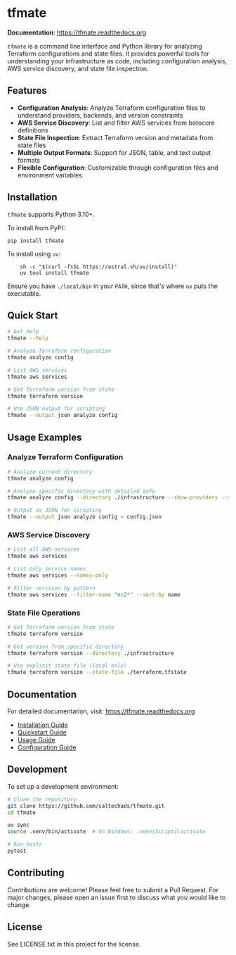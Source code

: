 # tfmate

**Documentation**: <https://tfmate.readthedocs.org>

`tfmate` is a command line interface and Python library for analyzing Terraform configurations and state files. It provides powerful tools for understanding your infrastructure as code, including configuration analysis, AWS service discovery, and state file inspection.

## Features

- **Configuration Analysis**: Analyze Terraform configuration files to understand providers, backends, and version constraints
- **AWS Service Discovery**: List and filter AWS services from botocore definitions
- **State File Inspection**: Extract Terraform version and metadata from state files
- **Multiple Output Formats**: Support for JSON, table, and text output formats
- **Flexible Configuration**: Customizable through configuration files and environment variables

## Installation

`tfmate` supports Python 3.10+.

To install from PyPI:

```shell
pip install tfmate
```

To install using `uv`:

```shell
    sh -c "$(curl -fsSL https://astral.sh/uv/install)"
    uv tool install tfmate
```

Ensure you have `./local/bin` in your `PATH`, since that's where `uv` puts the
executable.

## Quick Start

```bash
# Get help
tfmate --help

# Analyze Terraform configuration
tfmate analyze config

# List AWS services
tfmate aws services

# Get Terraform version from state
tfmate terraform version

# Use JSON output for scripting
tfmate --output json analyze config
```

## Usage Examples

### Analyze Terraform Configuration

```bash
# Analyze current directory
tfmate analyze config

# Analyze specific directory with detailed info
tfmate analyze config --directory ./infrastructure --show-providers --show-backend

# Output as JSON for scripting
tfmate --output json analyze config > config.json
```

### AWS Service Discovery

```bash
# List all AWS services
tfmate aws services

# List only service names
tfmate aws services --names-only

# Filter services by pattern
tfmate aws services --filter-name "ec2*" --sort-by name
```

### State File Operations

```bash
# Get Terraform version from state
tfmate terraform version

# Get version from specific directory
tfmate terraform version --directory ./infrastructure

# Use explicit state file (local only)
tfmate terraform version --state-file ./terraform.tfstate
```

## Documentation

For detailed documentation, visit: <https://tfmate.readthedocs.org>

- [Installation Guide](https://tfmate.readthedocs.org/en/latest/overview/installation.html)
- [Quickstart Guide](https://tfmate.readthedocs.org/en/latest/overview/quickstart.html)
- [Usage Guide](https://tfmate.readthedocs.org/en/latest/overview/usage.html)
- [Configuration Guide](https://tfmate.readthedocs.org/en/latest/overview/configuration.html)

## Development

To set up a development environment:

```bash
# Clone the repository
git clone https://github.com/caltechads/tfmate.git
cd tfmate

uv sync
source .venv/bin/activate  # On Windows: .venv\Scripts\activate

# Run tests
pytest
```

## Contributing

Contributions are welcome! Please feel free to submit a Pull Request. For major changes, please open an issue first to discuss what you would like to change.

## License

See LICENSE.txt in this project for the license.
